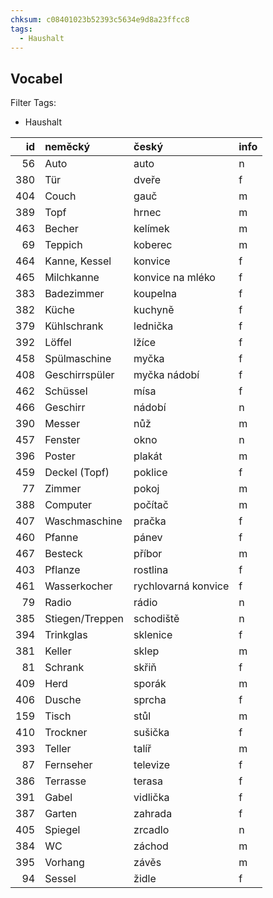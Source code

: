 ```yaml
---
chksum: c08401023b52393c5634e9d8a23ffcc8
tags:
  - Haushalt
---
```

## Vocabel 
 
Filter Tags:
- Haushalt

|   id | neměcký         | český               | info   |
|-----:|:----------------|:--------------------|:-------|
|   56 | Auto            | auto                | n      |
|  380 | Tür             | dveře               | f      |
|  404 | Couch           | gauč                | m      |
|  389 | Topf            | hrnec               | m      |
|  463 | Becher          | kelímek             | m      |
|   69 | Teppich         | koberec             | m      |
|  464 | Kanne, Kessel   | konvice             | f      |
|  465 | Milchkanne      | konvice na mléko    | f      |
|  383 | Badezimmer      | koupelna            | f      |
|  382 | Küche           | kuchyně             | f      |
|  379 | Kühlschrank     | lednička            | f      |
|  392 | Löffel          | lžíce               | f      |
|  458 | Spülmaschine    | myčka               | f      |
|  408 | Geschirrspüler  | myčka nádobí        | f      |
|  462 | Schüssel        | mísa                | f      |
|  466 | Geschirr        | nádobí              | n      |
|  390 | Messer          | nůž                 | m      |
|  457 | Fenster         | okno                | n      |
|  396 | Poster          | plakát              | m      |
|  459 | Deckel (Topf)   | poklice             | f      |
|   77 | Zimmer          | pokoj               | m      |
|  388 | Computer        | počítač             | m      |
|  407 | Waschmaschine   | pračka              | f      |
|  460 | Pfanne          | pánev               | f      |
|  467 | Besteck         | příbor              | m      |
|  403 | Pflanze         | rostlina            | f      |
|  461 | Wasserkocher    | rychlovarná konvice | f      |
|   79 | Radio           | rádio               | n      |
|  385 | Stiegen/Treppen | schodiště           | n      |
|  394 | Trinkglas       | sklenice            | f      |
|  381 | Keller          | sklep               | m      |
|   81 | Schrank         | skřiň               | f      |
|  409 | Herd            | sporák              | m      |
|  406 | Dusche          | sprcha              | f      |
|  159 | Tisch           | stůl                | m      |
|  410 | Trockner        | sušička             | f      |
|  393 | Teller          | talíř               | m      |
|   87 | Fernseher       | televize            | f      |
|  386 | Terrasse        | terasa              | f      |
|  391 | Gabel           | vidlička            | f      |
|  387 | Garten          | zahrada             | f      |
|  405 | Spiegel         | zrcadlo             | n      |
|  384 | WC              | záchod              | m      |
|  395 | Vorhang         | závěs               | m      |
|   94 | Sessel          | židle               | f      |